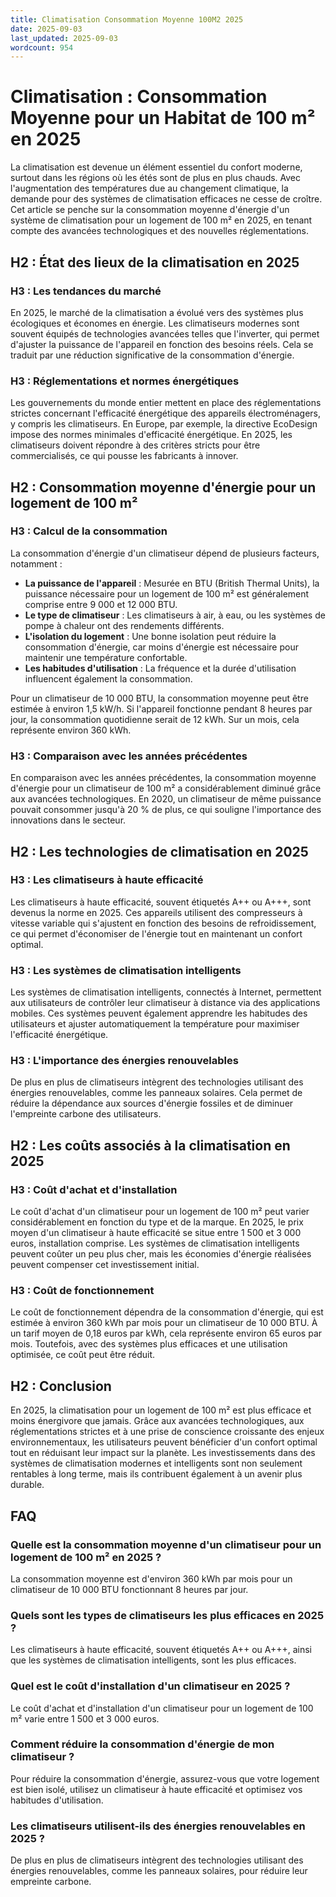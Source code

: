 ```yaml
---
title: Climatisation Consommation Moyenne 100M2 2025
date: 2025-09-03
last_updated: 2025-09-03
wordcount: 954
---
```


# Climatisation : Consommation Moyenne pour un Habitat de 100 m² en 2025

La climatisation est devenue un élément essentiel du confort moderne, surtout dans les régions où les étés sont de plus en plus chauds. Avec l'augmentation des températures due au changement climatique, la demande pour des systèmes de climatisation efficaces ne cesse de croître. Cet article se penche sur la consommation moyenne d'énergie d'un système de climatisation pour un logement de 100 m² en 2025, en tenant compte des avancées technologiques et des nouvelles réglementations.

## H2 : État des lieux de la climatisation en 2025

### H3 : Les tendances du marché

En 2025, le marché de la climatisation a évolué vers des systèmes plus écologiques et économes en énergie. Les climatiseurs modernes sont souvent équipés de technologies avancées telles que l'inverter, qui permet d'ajuster la puissance de l'appareil en fonction des besoins réels. Cela se traduit par une réduction significative de la consommation d'énergie.

### H3 : Réglementations et normes énergétiques

Les gouvernements du monde entier mettent en place des réglementations strictes concernant l'efficacité énergétique des appareils électroménagers, y compris les climatiseurs. En Europe, par exemple, la directive EcoDesign impose des normes minimales d'efficacité énergétique. En 2025, les climatiseurs doivent répondre à des critères stricts pour être commercialisés, ce qui pousse les fabricants à innover.

## H2 : Consommation moyenne d'énergie pour un logement de 100 m²

### H3 : Calcul de la consommation

La consommation d'énergie d'un climatiseur dépend de plusieurs facteurs, notamment :

- **La puissance de l'appareil** : Mesurée en BTU (British Thermal Units), la puissance nécessaire pour un logement de 100 m² est généralement comprise entre 9 000 et 12 000 BTU.
- **Le type de climatiseur** : Les climatiseurs à air, à eau, ou les systèmes de pompe à chaleur ont des rendements différents.
- **L'isolation du logement** : Une bonne isolation peut réduire la consommation d'énergie, car moins d'énergie est nécessaire pour maintenir une température confortable.
- **Les habitudes d'utilisation** : La fréquence et la durée d'utilisation influencent également la consommation.

Pour un climatiseur de 10 000 BTU, la consommation moyenne peut être estimée à environ 1,5 kW/h. Si l'appareil fonctionne pendant 8 heures par jour, la consommation quotidienne serait de 12 kWh. Sur un mois, cela représente environ 360 kWh.

### H3 : Comparaison avec les années précédentes

En comparaison avec les années précédentes, la consommation moyenne d'énergie pour un climatiseur de 100 m² a considérablement diminué grâce aux avancées technologiques. En 2020, un climatiseur de même puissance pouvait consommer jusqu'à 20 % de plus, ce qui souligne l'importance des innovations dans le secteur.

## H2 : Les technologies de climatisation en 2025

### H3 : Les climatiseurs à haute efficacité

Les climatiseurs à haute efficacité, souvent étiquetés A++ ou A+++, sont devenus la norme en 2025. Ces appareils utilisent des compresseurs à vitesse variable qui s'ajustent en fonction des besoins de refroidissement, ce qui permet d'économiser de l'énergie tout en maintenant un confort optimal.

### H3 : Les systèmes de climatisation intelligents

Les systèmes de climatisation intelligents, connectés à Internet, permettent aux utilisateurs de contrôler leur climatiseur à distance via des applications mobiles. Ces systèmes peuvent également apprendre les habitudes des utilisateurs et ajuster automatiquement la température pour maximiser l'efficacité énergétique.

### H3 : L'importance des énergies renouvelables

De plus en plus de climatiseurs intègrent des technologies utilisant des énergies renouvelables, comme les panneaux solaires. Cela permet de réduire la dépendance aux sources d'énergie fossiles et de diminuer l'empreinte carbone des utilisateurs.

## H2 : Les coûts associés à la climatisation en 2025

### H3 : Coût d'achat et d'installation

Le coût d'achat d'un climatiseur pour un logement de 100 m² peut varier considérablement en fonction du type et de la marque. En 2025, le prix moyen d'un climatiseur à haute efficacité se situe entre 1 500 et 3 000 euros, installation comprise. Les systèmes de climatisation intelligents peuvent coûter un peu plus cher, mais les économies d'énergie réalisées peuvent compenser cet investissement initial.

### H3 : Coût de fonctionnement

Le coût de fonctionnement dépendra de la consommation d'énergie, qui est estimée à environ 360 kWh par mois pour un climatiseur de 10 000 BTU. À un tarif moyen de 0,18 euros par kWh, cela représente environ 65 euros par mois. Toutefois, avec des systèmes plus efficaces et une utilisation optimisée, ce coût peut être réduit.

## H2 : Conclusion

En 2025, la climatisation pour un logement de 100 m² est plus efficace et moins énergivore que jamais. Grâce aux avancées technologiques, aux réglementations strictes et à une prise de conscience croissante des enjeux environnementaux, les utilisateurs peuvent bénéficier d'un confort optimal tout en réduisant leur impact sur la planète. Les investissements dans des systèmes de climatisation modernes et intelligents sont non seulement rentables à long terme, mais ils contribuent également à un avenir plus durable.

## FAQ

### Quelle est la consommation moyenne d'un climatiseur pour un logement de 100 m² en 2025 ?

La consommation moyenne est d'environ 360 kWh par mois pour un climatiseur de 10 000 BTU fonctionnant 8 heures par jour.

### Quels sont les types de climatiseurs les plus efficaces en 2025 ?

Les climatiseurs à haute efficacité, souvent étiquetés A++ ou A+++, ainsi que les systèmes de climatisation intelligents, sont les plus efficaces.

### Quel est le coût d'installation d'un climatiseur en 2025 ?

Le coût d'achat et d'installation d'un climatiseur pour un logement de 100 m² varie entre 1 500 et 3 000 euros.

### Comment réduire la consommation d'énergie de mon climatiseur ?

Pour réduire la consommation d'énergie, assurez-vous que votre logement est bien isolé, utilisez un climatiseur à haute efficacité et optimisez vos habitudes d'utilisation.

### Les climatiseurs utilisent-ils des énergies renouvelables en 2025 ?

De plus en plus de climatiseurs intègrent des technologies utilisant des énergies renouvelables, comme les panneaux solaires, pour réduire leur empreinte carbone.